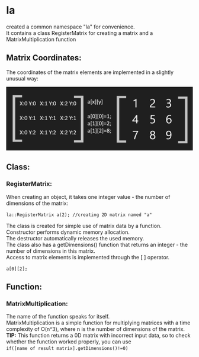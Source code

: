 # la

created a common namespace "la" for convenience.  
It contains a class RegisterMatrix for creating a matrix and a MatrixMultiplication function

## Matrix Coordinates:

The coordinates of the matrix elements are implemented in a slightly unusual way:

![Матриця](RMD/Image.png)
## Class:
### RegisterMatrix:

When creating an object, it takes one integer value - the number of dimensions of the matrix: 
```
la::RegisterMatrix a(2); //creating 2D matrix named "a"
```
The class is created for simple use of matrix data by a function.  
Constructor performs dynamic memory allocation.  
The destructor automatically releases the used memory.  
The class also has a getDimensions() function that returns an integer - the number of dimensions in this matrix.  
Access to matrix elements is implemented through the [ ] operator.
```
a[0][2];
```

## Function:
### MatrixMultiplication:

The name of the function speaks for itself.  
MatrixMultiplication is a simple function for multiplying matrices with a time complexity of O(n^3), where n is the number of dimensions of the matrix.   
**TIP:** This function returns a 0D matrix with incorrect input data, so to check whether the function worked properly, you can use   
```if([name of result matrix].getDimensions()!=0)```
